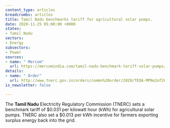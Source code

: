 ```yaml
---
content_type: articles
breadcrumbs: articles
title: Tamil Nadu benchmarks tariff for agricultural solar pumps.
date: 2020-11-25 05:00:00 +0000
states:
- Tamil Nadu
sectors:
- Energy
subsectors:
- Power
sources:
- name: " Mercom"
  url: https://mercomindia.com/tamil-nadu-benchmark-tariff-solar-pumps/
details:
- name: " Order"
  url: http://www.tnerc.gov.in/orders/commn%20order/2020/TEDA-MPNo2of2020.pdf
is_newsletter: false

---
```

The **Tamil Nadu** Electricity Regulatory Commission (TNERC) sets a benchmark tariff of $0.031 per kilowatt hour (kWh) for agricultural solar pumps. TNERC also set a $0.013 per kWh incentive for farmers exporting surplus energy back into the grid.

